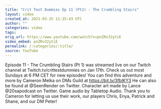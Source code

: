 ```yaml
---
title: "Crit Test Dummies Ep 11 (Pt2) - The Crumbling Stairs"
layout: video
created_at: 2021-03-25 11:35:43 UTC
author: ""
categories: video
tags: 
orig_url: https://www.youtube.com/watch?v=pnZRv32ytiE
video_embed: pnZRv32ytiE
permalink: /:categories/:title/
source: YouTube
---
```

Episode 11 - The Crumbling Stairs (Pt 1) was streamed live on our Twitch channel at Twitch.tv/crittestdummies on Jan 17th. Check us out most Sundays at 6 PM CET for new episodes! You can find this adventure and more by Cameron Melka on DMs Guild at https://bit.ly/3fblKY3​ He can also be found at @SeenRender on Twitter. Character art made by Lance @20sapodcast on Twitter. Game audio by Tabletop Audio. Thank you to Cameron for letting us use their work, our players Chris, Enya, Patrick and Shane, and our DM Peter!